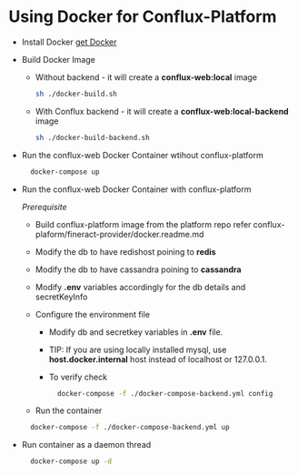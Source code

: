 # Using Docker for Conflux-Platform

- Install Docker
  [get Docker](https://docs.docker.com/get-docker/)

- Build Docker Image
  - Without backend - it will create a **conflux-web:local** image

    ```bash
    sh ./docker-build.sh
    ```

  - With Conflux backend - it will create a **conflux-web:local-backend** image

    ```bash
    sh ./docker-build-backend.sh
    ```

- Run the conflux-web Docker Container wtihout conflux-platform
  
  ```bash
    docker-compose up
  ```

- Run the conflux-web Docker Container with conflux-platform

  *Prerequisite*
  - Build conflux-platform image from the platform repo refer conflux-plaform/fineract-provider/docker.readme.md
  - Modify the db  to have redishost poining to **redis**
  - Modify the db  to have cassandra poining to **cassandra**
  - Modify **.env** variables accordingly for the db details and secretKeyInfo
  - Configure the environment file
    - Modify db and secretkey variables in **.env** file.
    - TIP: If you are using locally installed mysql, use **host.docker.internal**  host instead of localhost or 127.0.0.1.
    - To verify check

      ```bash
        docker-compose -f ./docker-compose-backend.yml config
      ```

  - Run the container
  
  ```bash
    docker-compose -f ./docker-compose-backend.yml up
  ```

- Run container as a daemon thread

  ```bash
    docker-compose up -d
  ```
